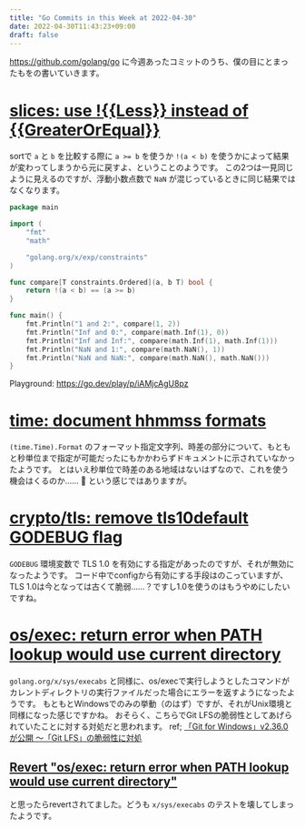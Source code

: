 ```yaml
---
title: "Go Commits in this Week at 2022-04-30"
date: 2022-04-30T11:43:23+09:00
draft: false
---
```

<https://github.com/golang/go> に今週あったコミットのうち、僕の目にとまったもをの書いていきます。

# [slices: use !{{Less}} instead of {{GreaterOrEqual}}](https://github.com/golang/go/commit/415e3fd8a6e62d7e9cf7d0c995518179dc0b7723)
sortで `a` と `b` を比較する際に `a >= b` を使うか `!(a < b)` を使うかによって結果が変わってしまうから元に戻すよ、ということのようです。
この2つは一見同じように見えるのですが、浮動小数点数で `NaN` が混じっているときに同じ結果ではなくなります。
```go
package main

import (
	"fmt"
	"math"

	"golang.org/x/exp/constraints"
)

func compare[T constraints.Ordered](a, b T) bool {
	return !(a < b) == (a >= b)
}

func main() {
	fmt.Println("1 and 2:", compare(1, 2))
	fmt.Println("Inf and 0:", compare(math.Inf(1), 0))
	fmt.Println("Inf and Inf:", compare(math.Inf(1), math.Inf(1)))
	fmt.Println("NaN and 1:", compare(math.NaN(), 1))
	fmt.Println("NaN and NaN:", compare(math.NaN(), math.NaN()))
}
```
Playground: <https://go.dev/play/p/iAMjcAgU8pz>

# [time: document hhmmss formats](https://github.com/golang/go/commit/24b570354caee33d4fb3934ce7ef1cc97fb403fd)
`(time.Time).Format` のフォーマット指定文字列、時差の部分について、もともと秒単位まで指定が可能だったにもかかわらずドキュメントに示されていなかったようです。
とはいえ秒単位で時差のある地域はないはずなので、これを使う機会はくるのか…… 🤔 という感じではありますが。

# [crypto/tls: remove tls10default GODEBUG flag](https://github.com/golang/go/commit/f0ee7fda636408b4f04ca3f3b11788f662c90610)
`GODEBUG` 環境変数で TLS 1.0 を有効にする指定があったのですが、それが無効になったようです。
コード中でconfigから有効にする手段はのこっていますが、TLS 1.0は今となっては古くて脆弱……？ですし1.0を使うのはもうやめにしたいですね。

# [os/exec: return error when PATH lookup would use current directory](https://github.com/golang/go/commit/3ce203db80cd1f320f0c597123b918c3b3bb0449)
`golang.org/x/sys/execabs` と同様に、os/execで実行しようとしたコマンドがカレントディレクトリの実行ファイルだった場合にエラーを返すようになったようです。
もともとWindowsでのみの挙動（のはず）ですが、それがUnix環境と同様になった感じですかね。
おそらく、こちらでGit LFSの脆弱性としてあげられていたことに対する対処だと思われます。
ref; [「Git for Windows」v2.36.0が公開 ～「Git LFS」の脆弱性に対処](https://forest.watch.impress.co.jp/docs/news/1404405.html)

## [Revert "os/exec: return error when PATH lookup would use current directory"](https://github.com/golang/go/commit/f2b674756b3b684118e4245627d4ed8c07e518e7)
と思ったらrevertされてました。どうも `x/sys/execabs` のテストを壊してしまったようです。
